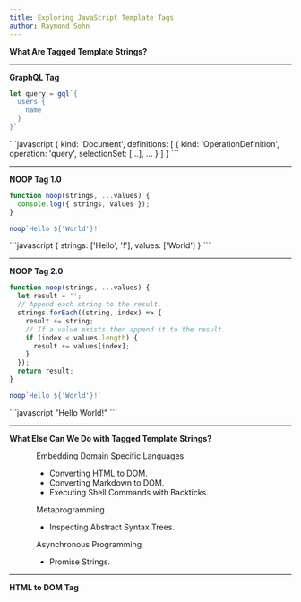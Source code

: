 ```yaml
---
title: Exploring JavaScript Template Tags
author: Raymond Sohn
---
```


__What Are Tagged Template Strings?__

---

__GraphQL Tag__

```javascript
let query = gql`{
  users {
    name
  }
}`
```
<div class="fragment">
```javascript
{
  kind: 'Document',
  definitions: [
    {
      kind: 'OperationDefinition',
      operation: 'query',
      selectionSet: [...],
      ...
    }
  ]
}
```
</div>

---

__NOOP Tag 1.0__

```javascript
function noop(strings, ...values) {
  console.log({ strings, values });
}

noop`Hello ${'World'}!`
```

<div class="fragment">
```javascript
{
  strings: ['Hello', '!'],
  values: ['World']
}
```
</div>

---

__NOOP Tag 2.0__

```javascript
function noop(strings, ...values) {
  let result = '';
  // Append each string to the result.
  strings.forEach((string, index) => {
    result += string;
    // If a value exists then append it to the result.
    if (index < values.length) {
      result += values[index];
    }
  });
  return result;
}

noop`Hello ${'World'}!`
```

<div class="fragment">
```javascript
"Hello World!"
```
</div>

---

__What Else Can We Do with Tagged Template Strings?__

<div class="fragment" style="text-align: left; padding: 0 3rem">
Embedding Domain Specific Languages

- Converting HTML to DOM.
- Converting Markdown to DOM.
- Executing Shell Commands with Backticks.
</div>

<div class="fragment" style="text-align: left; padding: 0 3rem">
Metaprogramming

- Inspecting Abstract Syntax Trees.
</div>

<div class="fragment" style="text-align: left; padding: 0 3rem">
Asynchronous Programming

- Promise Strings.
</div>

---

__HTML to DOM Tag__
